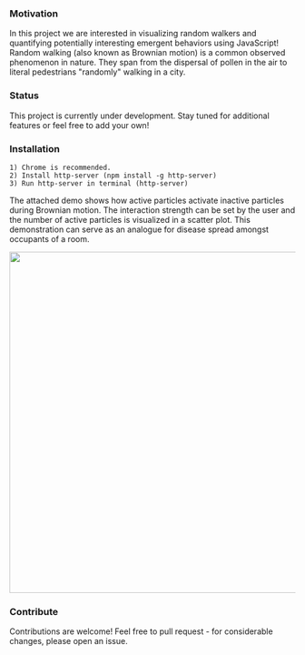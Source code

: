 ### Motivation
In this project we are interested in visualizing random walkers and quantifying potentially interesting emergent behaviors using JavaScript! Random walking (also known as Brownian motion) is a common observed phenomenon in nature. They span from the dispersal of pollen in the air to literal pedestrians "randomly" walking in a city.

### Status
This project is currently under development. Stay tuned for additional features or feel free to add your own!

### Installation
```terminal
1) Chrome is recommended. 
2) Install http-server (npm install -g http-server)
3) Run http-server in terminal (http-server)
```
The attached demo shows how active particles activate inactive particles during Brownian motion. The interaction strength can be set by the user and the number of active particles is visualized in a scatter plot. This demonstration can serve as an analogue for disease spread amongst occupants of a room. 

<img src="https://github.com/mehmaniayaz/random-walk-visual/blob/master/reactive_demo.gif" width="600" />

### Contribute
Contributions are welcome! Feel free to pull request - for considerable changes, please open an issue. 
